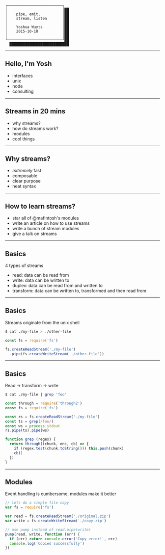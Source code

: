 ```
┌─────────────────────────┐
│                         │██
│    pipe, emit,          │██
│    stream, listen       │██
│                         │██
│    Yoshua Wuyts         │██
│    2015-10-18           │██
│                         │██
└─────────────────────────┘██
  ███████████████████████████
```

---

## Hello, I'm Yosh
- interfaces
- unix
- node
- consulting

---

## Streams in 20 mins
- why streams?
- how do streams work?
- modules
- cool things

---

## Why streams?
- _extremely_ fast
- composable
- clear purpose
- neat syntax

---

## How to learn streams?
- star all of @mafintosh's modules
- write an article on how to use streams
- write a bunch of stream modules
- give a talk on streams

---

## Basics
4 types of streams

- read: data can be read from
- write: data can be written to
- duplex: data can be read from and written to
- transform: data can be written to,
  transformed and then read from

---

## Basics
Streams originate from the unix shell
```sh
$ cat ./my-file > ./other-file
```
```js
const fs = require('fs')

fs.createReadStream('./my-file')
  .pipe(fs.createWriteStream('./other-file'))
```

---

## Basics
Read -> transform -> write

```sh
$ cat ./my-file | grep 'foo'
```
```js
const through = require('through2')
const fs = require('fs')

const rs = fs.createReadStream('./my-file')
const ts = grep(/foo/)
const ws = process.stdout
rs.pipe(ts).pipe(ws)

function grep (regex) {
  return through((chunk, enc, cb) => {
    if (regex.test(chunk.toString())) this.push(chunk)
    cb()
  })
}
```

---

## Modules
Event handling is cumbersome, modules make it better
```js
// lets do a simple file copy
var fs = require('fs')

var read = fs.createReadStream('./original.zip')
var write = fs.createWriteStream('./copy.zip')

// use pump instead of read.pipe(write)
pump(read, write, function (err) {
  if (err) return console.error('Copy error!', err)
  console.log('Copied successfully')
})
```

